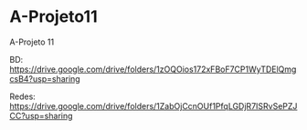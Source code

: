 # A-Projeto11
A-Projeto 11



BD: https://drive.google.com/drive/folders/1zOQOios172xFBoF7CP1WyTDElQmgcsB4?usp=sharing

Redes: https://drive.google.com/drive/folders/1ZabOjCcnOUf1PfqLGDjR7ISRvSePZJCC?usp=sharing
